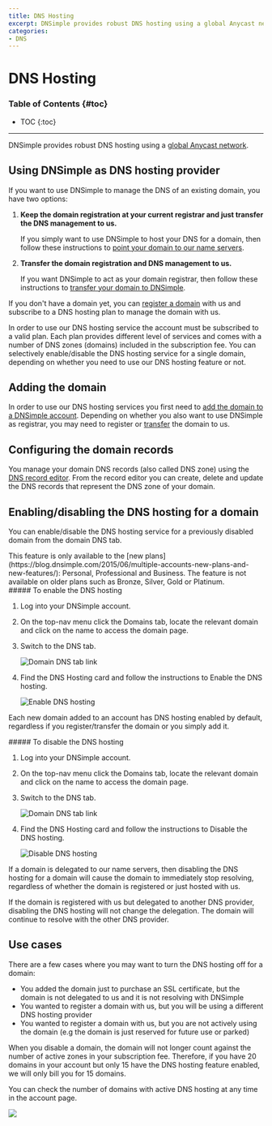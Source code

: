 ```yaml
---
title: DNS Hosting
excerpt: DNSimple provides robust DNS hosting using a global Anycast network.
categories:
- DNS
---
```


# DNS Hosting

### Table of Contents {#toc}

* TOC
{:toc}

---

DNSimple provides robust DNS hosting using a [global Anycast network](/articles/anycast).


## Using DNSimple as DNS hosting provider

If you want to use DNSimple to manage the DNS of an existing domain, you have two options:

1.  **Keep the domain registration at your current registrar and just transfer the DNS management to us.**

    If you simply want to use DNSimple to host your DNS for a domain, then follow these instructions to [point your domain to our name servers](/articles/delegating-dnsimple-hosted).

1.  **Transfer the domain registration and DNS management to us.**

    If you want DNSimple to act as your domain registrar, then follow these instructions to [transfer your domain to DNSimple](/articles/transferring-domain).

If you don't have a domain yet, you can [register a domain](https://dnsimple.com/tld-pricing) with us and subscribe to a DNS hosting plan to manage the domain with us.

In order to use our DNS hosting service the account must be subscribed to a valid plan. Each plan provides different level of services and comes with a number of DNS zones (domains) included in the subscription fee. You can selectively enable/disable the DNS hosting service for a single domain, depending on whether you need to use our DNS hosting feature or not.


## Adding the domain

In order to use our DNS hosting services you first need to [add the domain to a DNSimple account](/articles/adding-domain). Depending on whether you also want to use DNSimple as registrar, you may need to register or [transfer](/articles/transferring-domain) the domain to us.


## Configuring the domain records

You manage your domain DNS records (also called DNS zone) using the [DNS record editor](/articles/record-editor). From the record editor you can create, delete and update the DNS records that represent the DNS zone of your domain.


## Enabling/disabling the DNS hosting for a domain

You can enable/disable the DNS hosting service for a previously disabled domain from the domain DNS tab.

<note>
This feature is only available to the [new plans](https://blog.dnsimple.com/2015/06/multiple-accounts-new-plans-and-new-features/): Personal, Professional and Business. The feature is not available on older plans such as Bronze, Silver, Gold or Platinum.
</note>

<div class="section-steps" markdown="1">
##### To enable the DNS hosting

1.  Log into your DNSimple account.
1.  On the top-nav menu click the <label>Domains</label> tab, locate the relevant domain and click on the name to access the domain page.
1.  Switch to the <label>DNS</label> tab.

    ![Domain DNS tab link](/files/domain-tab-dns-link.png)

1.  Find the <label>DNS Hosting</label> card and follow the instructions to Enable the DNS hosting.

    ![Enable DNS hosting](/files/domain-dns-hosting-enable.png)

</div>

Each new domain added to an account has DNS hosting enabled by default, regardless if you register/transfer the domain or you simply add it.

<div class="section-steps" markdown="1">
##### To disable the DNS hosting

1.  Log into your DNSimple account.
1.  On the top-nav menu click the <label>Domains</label> tab, locate the relevant domain and click on the name to access the domain page.
1.  Switch to the <label>DNS</label> tab.

    ![Domain DNS tab link](/files/domain-tab-dns-link.png)

1.  Find the <label>DNS Hosting</label> card and follow the instructions to Disable the DNS hosting.

    ![Disable DNS hosting](/files/domain-dns-hosting-disable.png)

</div>

If a domain is delegated to our name servers, then disabling the DNS hosting for a domain will cause the domain to immediately stop resolving, regardless of whether the domain is registered or just hosted with us.

If the domain is registered with us but delegated to another DNS provider, disabling the DNS hosting will not change the delegation. The domain will continue to resolve with the other DNS provider.


## Use cases

There are a few cases where you may want to turn the DNS hosting off for a domain:

- You added the domain just to purchase an SSL certificate, but the domain is not delegated to us and it is not resolving with DNSimple
- You wanted to register a domain with us, but you will be using a different DNS hosting provider
- You wanted to register a domain with us, but you are not actively using the domain (e.g the domain is just reserved for future use or parked)

When you disable a domain, the domain will not longer count against the number of active zones in your subscription fee. Therefore, if you have 20 domains in your account but only 15 have the DNS hosting feature enabled, we will only bill you for 15 domains.

You can check the number of domains with active DNS hosting at any time in the account page.

![](/files/account-domains-with-dns.png)
